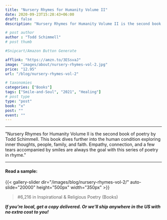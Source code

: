 ```yaml
---
title: "Nursery Rhymes for Humanity Volume II"
date: 2020-09-23T15:28:43+06:00
draft: false
description: "Nursery Rhymes for Humanity Volume II is the second book of poetry by Todd Schimmell. This book dives further into the human condition exploring inner thoughts, people, family, and faith. Empathy, connection, and a few tears accompanied by smiles are always the goal with this series of poetry in rhyme."

# post author
author : "Todd Schimmell"
# post thumb

#Snipcart/Amazon Button Generate

afflink: "https://amzn.to/3ESsvaJ"
image: "images/about/nursery-rhymes-vol-2.jpg"
price: "12.95"
url: "/blog/nursery-rhymes-vol-2"

# taxonomies
categories: ["Books"]
tags: ["Smile-and-Soul", "2021", "Healing"]
# post type
type: "post"
book: "x"
post: ""
event: ""
---
```

---

"Nursery Rhymes for Humanity Volume II is the second book of poetry by Todd Schimmell. This book dives further into the human condition exploring inner thoughts, people, family, and faith. Empathy, connection, and a few tears accompanied by smiles are always the goal with this series of poetry in rhyme."

---
#### Read a sample:
{{< gallery-slider dir="/images/blog/nursery-rhymes-vol-2/" auto-slide="20000" height="500px" width="350px" >}}


>#6,216 in Inspirational & Religious Poetry (Books)

***If you're local, get a copy delivered. Or we'll ship anywhere in the US with no extra cost to you!***
